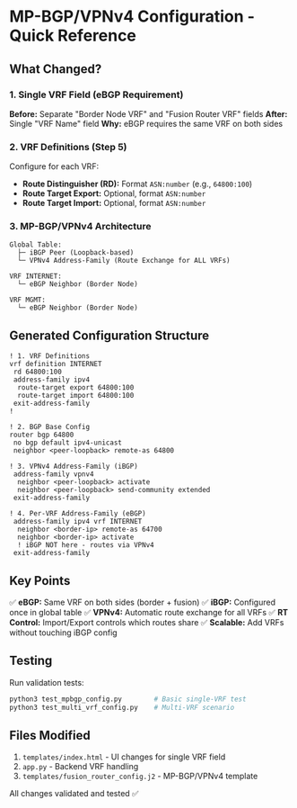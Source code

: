 # MP-BGP/VPNv4 Configuration - Quick Reference

## What Changed?

### 1. Single VRF Field (eBGP Requirement)
**Before:** Separate "Border Node VRF" and "Fusion Router VRF" fields
**After:** Single "VRF Name" field
**Why:** eBGP requires the same VRF on both sides

### 2. VRF Definitions (Step 5)
Configure for each VRF:
- **Route Distinguisher (RD):** Format `ASN:number` (e.g., `64800:100`)
- **Route Target Export:** Optional, format `ASN:number`
- **Route Target Import:** Optional, format `ASN:number`

### 3. MP-BGP/VPNv4 Architecture
```
Global Table:
  ├─ iBGP Peer (Loopback-based)
  └─ VPNv4 Address-Family (Route Exchange for ALL VRFs)

VRF INTERNET:
  └─ eBGP Neighbor (Border Node)

VRF MGMT:
  └─ eBGP Neighbor (Border Node)
```

## Generated Configuration Structure

```cisco
! 1. VRF Definitions
vrf definition INTERNET
 rd 64800:100
 address-family ipv4
  route-target export 64800:100
  route-target import 64800:100
 exit-address-family
!

! 2. BGP Base Config
router bgp 64800
 no bgp default ipv4-unicast
 neighbor <peer-loopback> remote-as 64800

! 3. VPNv4 Address-Family (iBGP)
 address-family vpnv4
  neighbor <peer-loopback> activate
  neighbor <peer-loopback> send-community extended
 exit-address-family

! 4. Per-VRF Address-Family (eBGP)
 address-family ipv4 vrf INTERNET
  neighbor <border-ip> remote-as 64700
  neighbor <border-ip> activate
  ! iBGP NOT here - routes via VPNv4
 exit-address-family
```

## Key Points

✅ **eBGP:** Same VRF on both sides (border + fusion)
✅ **iBGP:** Configured once in global table
✅ **VPNv4:** Automatic route exchange for all VRFs
✅ **RT Control:** Import/Export controls which routes share
✅ **Scalable:** Add VRFs without touching iBGP config

## Testing

Run validation tests:
```bash
python3 test_mpbgp_config.py        # Basic single-VRF test
python3 test_multi_vrf_config.py    # Multi-VRF scenario
```

## Files Modified

1. `templates/index.html` - UI changes for single VRF field
2. `app.py` - Backend VRF handling
3. `templates/fusion_router_config.j2` - MP-BGP/VPNv4 template

All changes validated and tested ✅
